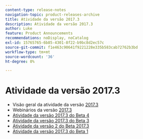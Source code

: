 ```yaml
---
content-type: release-notes
navigation-topic: product-releases-archive
title: Atividade da versão 2017.3
description: Atividade da versão 2017.3
author: Luke
feature: Product Announcements
recommendations: noDisplay, noCatalog
exl-id: 15765765-6b85-4301-8f22-b9bc8d2ec57c
source-git-commit: f1e463c90641f9221228e335b583cab72762b3bd
workflow-type: tm+mt
source-wordcount: '36'
ht-degree: 0%

---
```


# Atividade da versão 2017.3

* Visão geral da atividade da versão [2017.3](../../../../product-announcements/product-releases/quarterly-release-archive/2017.3-release-activity/2017-3-release-activity-overview.md)
* Webinários da versão [2017.3](../../../../product-announcements/product-releases/quarterly-release-archive/2017.3-release-activity/2017-3-release-webinars.md)
* [Atividade da versão 2017.3 do Beta 4](../../../../product-announcements/product-releases/quarterly-release-archive/2017.3-release-activity/2017-3-beta-4-release-activity.md)
* [Atividade da versão 2017.3 do Beta 3](../../../../product-announcements/product-releases/quarterly-release-archive/2017.3-release-activity/2017-3-beta-3-release-activity.md)
* [Atividade da versão 2 do Beta 2017.3](../../../../product-announcements/product-releases/quarterly-release-archive/2017.3-release-activity/2017-3-beta-2-release-activity.md)
* [Atividade da versão 2017.3 do Beta 1](../../../../product-announcements/product-releases/quarterly-release-archive/2017.3-release-activity/2017-3-beta-1-release-activity.md)
